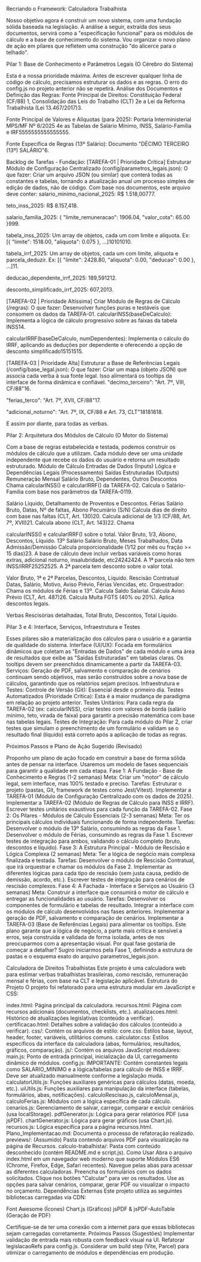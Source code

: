 
Recriando o Framework: Calculadora Trabalhista

Nosso objetivo agora é construir um novo sistema, com uma fundação sólida baseada na legislação. A análise a seguir, extraída dos seus documentos, servirá como a "especificação funcional" para os módulos de cálculo e a base de conhecimento do sistema.
Vou organizar o novo plano de ação em pilares que refletem uma construção "do alicerce para o telhado".

Pilar 1: Base de Conhecimento e Parâmetros Legais (O Cérebro do Sistema)

Esta é a nossa prioridade máxima. Antes de escrever qualquer linha de código de cálculo, precisamos estruturar os dados e as regras. O erro do config.js no projeto anterior não se repetirá.
Análise dos Documentos e Definição das Regras:
Fonte Principal de Direitos: Constituição Federal (CF/88) 1, Consolidação das Leis do Trabalho (CLT) 2e a Lei da Reforma Trabalhista (Lei 13.467/2017)3.


Fonte Principal de Valores e Alíquotas (para 2025): Portaria Interministerial MPS/MF Nº 6/2025 4e as Tabelas de Salário Mínimo, INSS, Salário-Família e IRF5555555555555555.


Fonte Específica de Regras (13º Salário): Documento "DÉCIMO TERCEIRO (13º) SALÁRIO"6.


Backlog de Tarefas - Fundação:
[TAREFA-01 | Prioridade Crítica] Estruturar Módulo de Configuração Centralizado (config/parametros_legais.json):
O que fazer: Criar um arquivo JSON (ou similar) que conterá todas as constantes e tabelas, tornando a atualização anual um processo simples de edição de dados, não de código. Com base nos documentos, este arquivo deve conter:
salario_minimo_nacional_2025: R$ 1.518,00777.


teto_inss_2025: R$ 8.157,418.


salario_familia_2025: { "limite_remuneracao": 1906.04, "valor_cota": 65.00 }999.


tabela_inss_2025: Um array de objetos, cada um com limite e aliquota. Ex:
[{ "limite": 1518.00, "aliquota": 0.075 }, ...]10101010.


tabela_irrf_2025: Um array de objetos, cada um com limite, aliquota e parcela_deduzir. Ex:
[{ "limite": 2428.80, "aliquota": 0.00, "deducao": 0.00 }, ...]11.


deducao_dependente_irrf_2025: 189,591212.


desconto_simplificado_irrf_2025: 607,2013.


[TAREFA-02 | Prioridade Altíssima] Criar Módulo de Regras de Cálculo (/regras):
O que fazer: Desenvolver funções puras e testáveis que consomem os dados da TAREFA-01.
calcularINSS(baseDeCalculo): Implementa a lógica de cálculo progressivo sobre as faixas da tabela INSS14.


calcularIRRF(baseDeCalculo, numDependentes): Implementa o cálculo do IRRF, aplicando as deduções por dependente e oferecendo a opção de desconto simplificado15151515.


[TAREFA-03 | Prioridade Alta] Estruturar a Base de Referências Legais (/config/base_legal.json):
O que fazer: Criar um mapa (objeto JSON) que associa cada verba à sua fonte legal. Isso alimentará os tooltips da interface de forma dinâmica e confiável.
"decimo_terceiro": "Art. 7º, VIII, CF/88"16.


"ferias_terco": "Art. 7º, XVII, CF/88"17.


"adicional_noturno": "Art. 7º, IX, CF/88 e Art. 73, CLT"18181818.


E assim por diante, para todas as verbas.

Pilar 2: Arquitetura dos Módulos de Cálculo (O Motor do Sistema)

Com a base de regras estabelecida e testada, podemos construir os módulos de cálculo que a utilizam. Cada módulo deve ser uma unidade independente que recebe os dados do usuário e retorna um resultado estruturado.
Módulo de Cálculo
Entradas de Dados (Inputs)
Lógica e Dependências Legais (Processamento)
Saídas Estruturadas (Outputs)
Remuneração Mensal
Salário Bruto, Dependentes, Outros Descontos
Chama calcularINSS() e calcularIRRF() da TAREFA-02. Calcula o Salário-Família com base nos parâmetros da TAREFA-0119.


Salário Líquido, Detalhamento de Proventos e Descontos.
Férias
Salário Bruto, Datas, Nº de faltas, Abono Pecuniário (S/N)
Calcula dias de direito com base nas faltas (CLT, Art. 130)20. Calcula adicional de 1/3 (CF/88, Art. 7º, XVII)21. Calcula abono (CLT, Art. 143)22. Chama


calcularINSS() e calcularIRRF() sobre o total.
Valor Bruto, 1/3, Abono, Descontos, Líquido.
13º Salário
Salário Bruto, Meses Trabalhados, Data Admissão/Demissão
Calcula proporcionalidade (1/12 por mês ou fração >= 15 dias)23. A base de cálculo deve incluir verbas variáveis como horas extras, adicional noturno, insalubridade, etc24242424. A 1ª parcela não tem INSS/IRRF25252525. A 2ª parcela tem desconto sobre o valor total.


Valor Bruto, 1ª e 2ª Parcelas, Descontos, Líquido.
Rescisão Contratual
Datas, Salário, Motivo, Aviso Prévio, Férias Vencidas, etc.
Orquestrador: Chama os módulos de Férias e 13º. Calcula Saldo Salarial. Calcula Aviso Prévio (CLT, Art. 487)26. Calcula Multa FGTS (40% ou 20%). Aplica descontos legais.


Verbas Rescisórias detalhadas, Total Bruto, Descontos, Total Líquido.


Pilar 3 e 4: Interface, Serviços, Infraestrutura e Testes

Esses pilares são a materialização dos cálculos para o usuário e a garantia de qualidade do sistema.
Interface (UI/UX): Focada em formulários dinâmicos que coletam as "Entradas de Dados" de cada módulo e uma área de resultados que exibe as "Saídas Estruturadas" em tabelas claras. Os tooltips devem ser preenchidos dinamicamente a partir da TAREFA-03.
Serviços: Geração de PDF, salvamento e comparação de cenários continuam sendo objetivos, mas serão construídos sobre a nova base de cálculos, garantindo que os relatórios sejam precisos.
Infraestrutura e Testes:
Controle de Versão (Git): Essencial desde o primeiro dia.
Testes Automatizados (Prioridade Crítica): Esta é a maior mudança de paradigma em relação ao projeto anterior.
Testes Unitários: Para cada regra da TAREFA-02 (ex: calcularINSS), criar testes com valores de borda (salário mínimo, teto, virada de faixa) para garantir a precisão matemática com base nas tabelas legais.
Testes de Integração: Para cada módulo do Pilar 2, criar testes que simulam o preenchimento de um formulário e validam se o resultado final (líquido) está correto após a aplicação de todas as regras.

Próximos Passos e Plano de Ação Sugerido (Revisado)

Proponho um plano de ação focado em construir a base de forma sólida antes de pensar na interface. Usaremos um modelo de fases sequenciais para garantir a qualidade em cada etapa.
Fase 1: A Fundação - Base de Conhecimento e Regras (1-2 semanas)
Meta: Criar um "motor" de cálculo legal, sem interface, mas 100% testado e preciso.
Tarefas:
Estruturar o projeto (pastas, Git, framework de testes como Jest/Vitest).
Implementar a TAREFA-01 (Módulo de Configuração Centralizado com os dados de 2025).
Implementar a TAREFA-02 (Módulo de Regras de Cálculo para INSS e IRRF).
Escrever testes unitários exaustivos para cada função da TAREFA-02.
Fase 2: Os Pilares - Módulos de Cálculo Essenciais (2-3 semanas)
Meta: Ter os principais cálculos individuais funcionando de forma independente.
Tarefas:
Desenvolver o módulo de 13º Salário, consumindo as regras da Fase 1.
Desenvolver o módulo de Férias, consumindo as regras da Fase 1.
Escrever testes de integração para ambos, validando o cálculo completo (bruto, descontos e líquido).
Fase 3: A Estrutura Principal - Módulo de Rescisão e Lógica Complexa (2 semanas)
Meta: Ter a lógica de negócio mais complexa finalizada e testada.
Tarefas:
Desenvolver o módulo de Rescisão Contratual, que irá orquestrar e chamar os módulos da Fase 2.
Implementar as diferentes lógicas para cada tipo de rescisão (sem justa causa, pedido de demissão, acordo, etc.).
Escrever testes de integração para cenários de rescisão complexos.
Fase 4: A Fachada - Interface e Serviços ao Usuário (3 semanas)
Meta: Construir a interface que consumirá o motor de cálculo e entregar as funcionalidades ao usuário.
Tarefas:
Desenvolver os componentes de formulário e tabelas de resultado.
Integrar a interface com os módulos de cálculo desenvolvidos nas fases anteriores.
Implementar a geração de PDF, salvamento e comparação de cenários.
Implementar a TAREFA-03 (Base de Referências Legais) para alimentar os tooltips.
Este plano garante que a lógica de negócio, a parte mais crítica e sensível a erros, seja construída e validada de forma isolada, antes de nos preocuparmos com a apresentação visual.
Por qual fase gostaria de começar a detalhar? Sugiro iniciarmos pela Fase 1, definindo a estrutura de pastas e o esquema exato do arquivo parametros_legais.json.

Calculadora de Direitos Trabalhistas
Este projeto é uma calculadora web para estimar verbas trabalhistas brasileiras, como rescisão, remuneração mensal e férias, com base na CLT e legislação aplicável.
Estrutura do Projeto
O projeto foi refatorado para uma estrutura modular em JavaScript e CSS:

index.html: Página principal da calculadora.
recursos.html: Página com recursos adicionais (documentos, checklists, etc.).
atualizacoes.html: Histórico de atualizações legislativas (conteúdo a verificar).
certificacao.html: Detalhes sobre a validação dos cálculos (conteúdo a verificar).
css/: Contém os arquivos de estilo:
core.css: Estilos base, layout, header, footer, variáveis, utilitários comuns.
calculator.css: Estilos específicos da interface da calculadora (abas, formulários, resultados, gráficos, comparação).
js/: Contém os arquivos JavaScript modulares:
main.js: Ponto de entrada principal, inicialização da UI, carregamento dinâmico de módulos.
config.js: IMPORTANTE: Contém constantes legais como SALARIO_MINIMO e a lógica/tabelas para cálculo de INSS e IRRF. Deve ser atualizado manualmente conforme a legislação muda.
calculatorUtils.js: Funções auxiliares genéricas para cálculos (datas, moeda, etc.).
uiUtils.js: Funções auxiliares para manipulação da interface (tabelas, formulários, abas, notificações).
calculoRescisao.js, calculoMensal.js, calculoFerias.js: Módulos com a lógica específica de cada cálculo.
cenarios.js: Gerenciamento de salvar, carregar, comparar e excluir cenários (usa localStorage).
pdfGenerator.js: Lógica para gerar relatórios PDF (usa jsPDF).
chartGenerator.js: Lógica para gerar gráficos (usa Chart.js).
recursos.js: Lógica específica para a página recursos.html.
Plano_Implementacao.md: Documenta o processo de refatoração realizado.
previews/: (Assumido) Pasta contendo arquivos PDF para visualização na página de Recursos.
calculo-trabalhista/: Pasta com conteúdo desconhecido (contém README.md e script.js).
Como Usar
Abra o arquivo index.html em um navegador web moderno que suporte Módulos ES6 (Chrome, Firefox, Edge, Safari recentes).
Navegue pelas abas para acessar as diferentes calculadoras.
Preencha os formulários com os dados solicitados.
Clique nos botões "Calcular" para ver os resultados.
Use as opções para salvar cenários, comparar, gerar PDF ou visualizar o impacto no orçamento.
Dependências Externas
Este projeto utiliza as seguintes bibliotecas carregadas via CDN:

Font Awesome (Ícones)
Chart.js (Gráficos)
jsPDF & jsPDF-AutoTable (Geração de PDF)

Certifique-se de ter uma conexão com a internet para que essas bibliotecas sejam carregadas corretamente.
Próximos Passos (Sugestões)
Implementar validação de entrada mais robusta com feedback visual na UI.
Refatorar legislacaoRefs para config.js.
Considerar um build step (Vite, Parcel) para otimizar o carregamento de módulos e dependências em produção.


